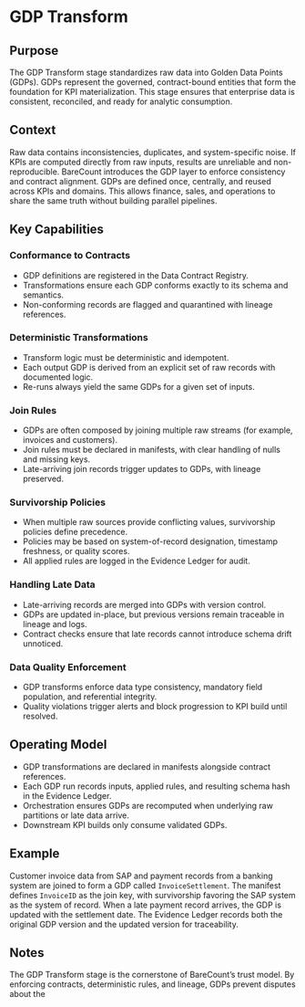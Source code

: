 # GDP Transform

## Purpose
The GDP Transform stage standardizes raw data into Golden Data Points (GDPs). GDPs represent the governed, contract-bound entities that form the foundation for KPI materialization. This stage ensures that enterprise data is consistent, reconciled, and ready for analytic consumption.

## Context
Raw data contains inconsistencies, duplicates, and system-specific noise. If KPIs are computed directly from raw inputs, results are unreliable and non-reproducible. BareCount introduces the GDP layer to enforce consistency and contract alignment. GDPs are defined once, centrally, and reused across KPIs and domains. This allows finance, sales, and operations to share the same truth without building parallel pipelines.

## Key Capabilities

### Conformance to Contracts
- GDP definitions are registered in the Data Contract Registry.  
- Transformations ensure each GDP conforms exactly to its schema and semantics.  
- Non-conforming records are flagged and quarantined with lineage references.

### Deterministic Transformations
- Transform logic must be deterministic and idempotent.  
- Each output GDP is derived from an explicit set of raw records with documented logic.  
- Re-runs always yield the same GDPs for a given set of inputs.

### Join Rules
- GDPs are often composed by joining multiple raw streams (for example, invoices and customers).  
- Join rules must be declared in manifests, with clear handling of nulls and missing keys.  
- Late-arriving join records trigger updates to GDPs, with lineage preserved.

### Survivorship Policies
- When multiple raw sources provide conflicting values, survivorship policies define precedence.  
- Policies may be based on system-of-record designation, timestamp freshness, or quality scores.  
- All applied rules are logged in the Evidence Ledger for audit.

### Handling Late Data
- Late-arriving records are merged into GDPs with version control.  
- GDPs are updated in-place, but previous versions remain traceable in lineage and logs.  
- Contract checks ensure that late records cannot introduce schema drift unnoticed.

### Data Quality Enforcement
- GDP transforms enforce data type consistency, mandatory field population, and referential integrity.  
- Quality violations trigger alerts and block progression to KPI build until resolved.

## Operating Model
- GDP transformations are declared in manifests alongside contract references.  
- Each GDP run records inputs, applied rules, and resulting schema hash in the Evidence Ledger.  
- Orchestration ensures GDPs are recomputed when underlying raw partitions or late data arrive.  
- Downstream KPI builds only consume validated GDPs.

## Example
Customer invoice data from SAP and payment records from a banking system are joined to form a GDP called `InvoiceSettlement`. The manifest defines `InvoiceID` as the join key, with survivorship favoring the SAP system as the system of record. When a late payment record arrives, the GDP is updated with the settlement date. The Evidence Ledger records both the original GDP version and the updated version for traceability.

## Notes
The GDP Transform stage is the cornerstone of BareCount’s trust model. By enforcing contracts, deterministic rules, and lineage, GDPs prevent disputes about the
